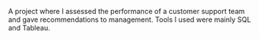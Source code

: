 A project where I assessed the performance of a customer support team and gave recommendations to management. Tools I used were mainly SQL and Tableau. 
